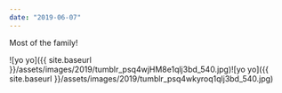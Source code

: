 ```yaml
---
date: "2019-06-07"
---
```


Most of the family!

![yo yo]({{ site.baseurl }}/assets/images/2019/tumblr_psq4wjHM8e1qlj3bd_540.jpg)![yo yo]({{ site.baseurl }}/assets/images/2019/tumblr_psq4wkyroq1qlj3bd_540.jpg)
